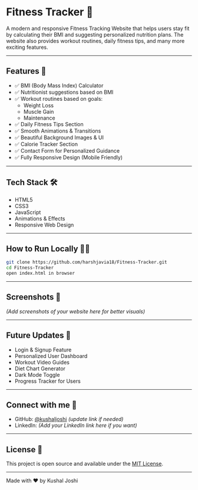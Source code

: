 # Fitness Tracker 💪

A modern and responsive Fitness Tracking Website that helps users stay fit by calculating their BMI and suggesting personalized nutrition plans. The website also provides workout routines, daily fitness tips, and many more exciting features.

---

## Features 🚀

- ✅ BMI (Body Mass Index) Calculator
- ✅ Nutritionist suggestions based on BMI
- ✅ Workout routines based on goals:
  - Weight Loss
  - Muscle Gain
  - Maintenance
- ✅ Daily Fitness Tips Section
- ✅ Smooth Animations & Transitions
- ✅ Beautiful Background Images & UI
- ✅ Calorie Tracker Section
- ✅ Contact Form for Personalized Guidance
- ✅ Fully Responsive Design (Mobile Friendly)

---

## Tech Stack 🛠

- HTML5
- CSS3
- JavaScript
- Animations & Effects
- Responsive Web Design

---

## How to Run Locally 👨‍💻

```bash
git clone https://github.com/harshjavia18/Fitness-Tracker.git
cd Fitness-Tracker
open index.html in browser
```

---

## Screenshots 📸

*(Add screenshots of your website here for better visuals)*

---

## Future Updates 🔮

- Login & Signup Feature
- Personalized User Dashboard
- Workout Video Guides
- Diet Chart Generator
- Dark Mode Toggle
- Progress Tracker for Users

---

## Connect with me 🤝

- GitHub: [@kushaljoshi](https://github.com/kushaljoshi) *(update link if needed)*
- LinkedIn: *(Add your LinkedIn link here if you want)*

---

## License 📜

This project is open source and available under the [MIT License](LICENSE).

---

Made with ❤️ by Kushal Joshi
